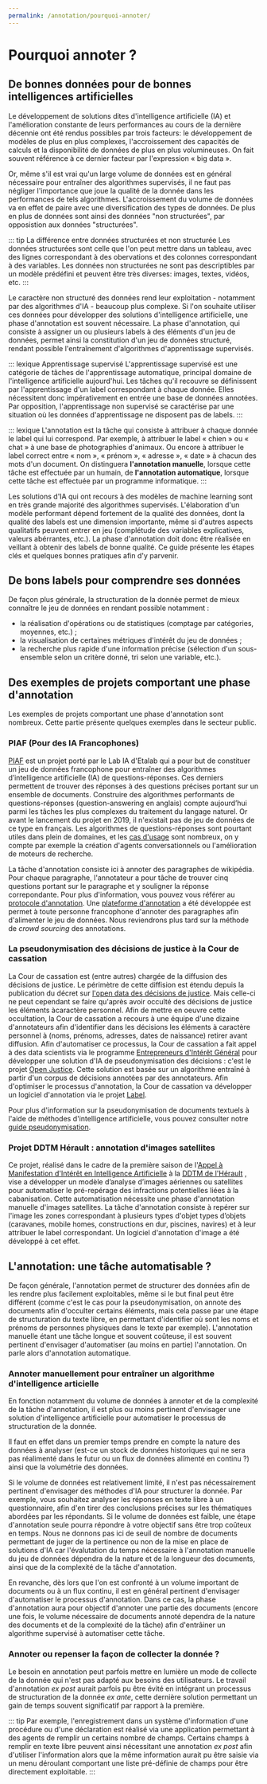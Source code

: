 ```yaml
---
permalink: /annotation/pourquoi-annoter/
---
```


# Pourquoi annoter ? 

## De bonnes données pour de bonnes intelligences artificielles

Le développement de solutions dites d'intelligence artificielle (IA) et l'amélioration constante de leurs performances au cours de la dernière décennie ont été rendus possibles par trois facteurs: le développement de modèles de plus en plus complexes, l'accroissement des capacités de calculs et la disponibilité de données de plus en plus volumineuses. On fait souvent référence à ce dernier facteur par l'expression « big data ».

Or, même s'il est vrai qu'un large volume de données est en général nécessaire pour entraîner des algorithmes supervisés, il ne faut pas négliger l'importance que joue la qualité de la donnée dans les performances de tels algorithmes. L'accroissement du volume de données va en effet de paire avec une diversification des types de données. De plus en plus de données sont ainsi des données "non structurées", par opposistion aux données "structurées". 

::: tip La différence entre données structurées et non structurée
Les données structurées sont celle que l'on peut mettre dans un tableau, avec des lignes correspondant à des obervations et des colonnes correspondant à des variables. Les données non structurées ne sont pas descriptibles par un modèle prédéfini et peuvent être très diverses: images, textes, vidéos, etc.
:::

Le caractère non structuré des données rend leur exploitation - notamment par des algorithmes d'IA - beaucoup plus complexe. Si l'on souhaite utiliser ces données pour développer des solutions d'intelligence artificielle, une phase d'annotation est souvent nécessaire. La phase d'annotation, qui consiste à assigner un ou plusieurs labels à des éléments d'un jeu de données, permet ainsi la constitution d'un jeu de données structuré, rendant possible l'entraînement d'algorithmes d'apprentissage supervisés. 

::: lexique Apprentissage supervisé
L'apprentissage supervisé est une catégorie de tâches de l'apprentissage automatique, principal domaine de l'intelligence artificielle aujourd'hui. Les tâches qu'il recouvre se définissent par l'apprentissage d'un label correspondant à chaque donnée. Elles nécessitent donc impérativement en entrée une base de données annotées. Par opposition, l'apprentissage non supervisé se caractérise par une situation où les données d'apprentissage ne disposent pas de labels.
:::

::: lexique 
L'annotation est la tâche qui consiste à attribuer à chaque donnée le label qui lui correspond. Par exemple, à attribuer le label « chien » ou « chat » à une base de photographies d'animaux. Ou encore à attribuer le label correct entre « nom », « prénom », « adresse », « date » à chacun des mots d'un document. On distinguera **l'annotation manuelle**, lorsque cette tâche est effectuée par un humain, de **l'annotation automatique**, lorsque cette tâche est effectuée par un programme informatique. 
:::

Les solutions d'IA qui ont recours à des modèles de machine learning sont en très grande majorité des algorithmes supervisés. L'élaboration d'un modèle performant dépend fortement de la qualité des données, dont la qualité des labels est une dimension importante, même si d'autres aspects qualitatifs peuvent entrer en jeu (complétude des variables explicatives, valeurs abérrantes, etc.). La phase d'annotation doit donc être réalisée en veillant à obtenir des labels de bonne qualité. Ce guide présente les étapes clés et quelques bonnes pratiques afin d'y parvenir.

## De bons labels pour comprendre ses données

De façon plus générale, la structuration de la donnée permet de mieux connaître le jeu de données en rendant possible notamment : 
- la réalisation d'opérations ou de statistiques (comptage par catégories, moyennes, etc.) ;
- la visualisation de certaines métriques d'intérêt du jeu de données ;
- la recherche plus rapide d'une information précise (sélection d'un sous-ensemble selon un critère donné, tri selon une variable, etc.).


 ## Des exemples de projets comportant une phase d'annotation 

Les exemples de projets comportant une phase d'annotation sont nombreux. Cette partie présente quelques exemples dans le secteur public. 

### PIAF (Pour des IA Francophones)

[PIAF](https://piaf.etalab.studio/) est un projet porté par le Lab IA d'Etalab qui a pour but de constituer un jeu de données francophone pour entraîner des algorithmes d’intelligence artificielle (IA) de questions-réponses. Ces derniers permettent de trouver des réponses à des questions précises portant sur un ensemble de documents. Construire des algorithmes performants de questions-réponses (question-answering en anglais) compte aujourd’hui parmi les tâches les plus complexes du traitement du langage naturel. Or avant le lancement du projet en 2019, il n'existait pas de jeu de données de ce type en français. Les algorithmes de questions-réponses sont pourtant utiles dans plein de domaines, et les [cas d'usage](https://piaf.etalab.studio/cas-usage/) sont nombreux, on y compte par exemple la création d'agents conversationnels ou l'amélioration de moteurs de recherche. 

La tâche d'annotation consiste ici à annoter des paragraphes de wikipédia. Pour chaque paragraphe, l'annotateur a pour tâche de trouver cinq questions portant sur le paragraphe et y souligner la réponse correpondante. Pour plus d'information, vous pouvez vous référer au [protocole d'annotation](https://piaf.etalab.studio/img/fr_protocol.pdf). Une [plateforme d'annotation](https://app.piaf.etalab.studio/signup/) a été développée est permet à toute personne francophone d'annoter des paragraphes afin d'alimenter le jeu de données. Nous reviendrons plus tard sur la méthode de *crowd sourcing* des annotations. 

 
### La pseudonymisation des décisions de justice à la Cour de cassation  

La Cour de cassation est (entre autres) chargée de la diffusion des décisions de justice. Le périmètre de cette diffision est étendu depuis la publication du décret sur [l'open data des décisions de justice](https://www.legifrance.gouv.fr/jo_pdf.do?id=JORFTEXT000042055251). Mais celle-ci ne peut cependant se faire qu'après avoir occulté des décisions de justice les éléments àcaractère personnel. Afin de mettre en oeuvre cette occultation, la Cour de cassation a recours à une équipe d'une dizaine d'annotateurs afin d'identifier dans les décisions les éléments à caractère personnel à (noms, prénoms, adresses, dates de naissance) retirer avant diffusion. Afin d'automatiser ce processus, la Cour de cassation a fait appel à des data scientists via le programme [Entrepreneurs d'Intérêt Général](https://entrepreneur-interet-general.etalab.gouv.fr/index.html) pour développer une solution d'IA de pseudonymisation des décisions : c'est le projet  [Open Justice](https://entrepreneur-interet-general.etalab.gouv.fr/defis/2019/openjustice.html). Cette solution est basée sur un algorithme entraîné à partir d'un corpus de décisions annotées par des annotateurs. Afin d'optimiser le processus d'annotation, la Cour de cassation va développer un logiciel d'annotation via le projet [Label](https://entrepreneur-interet-general.etalab.gouv.fr/defis/2020/label.html).

Pour plus d'information sur la pseudonymisation de documents textuels à l'aide de méthodes d'intelligence artificielle, vous pouvez consulter notre [guide pseudonymisation](https://guides.etalab.gouv.fr/pseudonymisation/#a-quoi-sert-ce-guide). 


### Projet DDTM Hérault : annotation d'images satellites

Ce projet, réalisé dans le cadre de la première saison de l'[Appel à Manifestation d'Intérêt en Intelligence Artificielle](https://www.etalab.gouv.fr/intelligence-artificielle-decouvrez-les-6-projets-laureats-de-lappel-a-manifestation-dinteret-ia) à la [DDTM de l'Hérault](http://www.herault.gouv.fr/Services-de-l-Etat/Agriculture-environnement-amenagement-et-logement/Direction-Departementale-des-Territoires-et-de-la-Mer-de-l-Herault-DDTM-34) , vise a développer un modèle d’analyse d’images aériennes ou satellites pour automatiser le pré-repérage des infractions potentielles liées à la cabanisation. Cette automatisation nécessite une phase d'annotation manuelle d'images satellites. La tâche d'annotation consiste à repérer sur l'image les zones correspondant à plusieurs types d'objet types d’objets (caravanes, mobile homes, constructions en dur, piscines, navires) et à leur attribuer le label correspondant. Un logiciel d'annotation d'image a été développé à cet effet. 


## L'annotation: une tâche automatisable ? 

De façon générale, l'annotation permet de structurer des données afin de les rendre plus facilement exploitables, même si le but final peut être différent (comme c'est le cas pour la pseudonymisation, on annote des documents afin d'occulter certains éléments, mais cela passe par une étape de structuration du texte libre, en permettant d'identifier où sont les noms et prénoms de personnes physiques dans le texte par exemple). L'annotation manuelle étant une tâche longue et souvent coûteuse, il est souvent pertinent d'envisager d'automatiser (au moins en partie) l'annotation. On parle alors d'annotation automatique. 


### Annoter manuellement pour entraîner un algorithme d'intelligence articielle 

En fonction notamment du volume de données à annoter et de la complexité de la tâche d'annotation, il est plus ou moins pertinent d'envisager une solution d'intelligence artificielle pour automatiser le processus de structuration de la donnée. 

Il faut en effet dans un premier temps prendre en compte la nature des données à analyser (est-ce un stock de données historiques qui ne sera pas réalimenté dans le futur ou un flux de données alimenté en continu ?) ainsi que la volumétrie des données. 

Si le volume de données est relativement limité, il n'est pas nécessairement pertinent d'envisager des méthodes d'IA pour structurer la donnée. Par exemple, vous souhaitez analyser les réponses en texte libre à un questionnaire, afin d'en tirer des conclusions précises sur les thématiques abordées par les répondants. Si le volume de données est faible, une étape d'annotation seule pourra répondre à votre objectif sans être trop coûteux en temps.  Nous ne donnons pas ici de seuil de nombre de documents permettant de juger de la pertinence ou non de la mise en place de solutions d'IA car l'évalutation du temps nécessaire à l'annotation manuelle du jeu de données dépendra de la nature et de la longueur des documents, ainsi que de la complexité de la tâche d'annotation. 

En revanche, dès lors que l'on est confronté à un volume important de documents ou à un flux continu, il est en général pertinent d'envisager d'automatiser le processus d'annotation. Dans ce cas, la phase d'annotation aura pour objectif d'annoter une partie des documents (encore une fois, le volume nécessaire de documents annoté dependra de la nature des documents et de la complexité de la tâche) afin d'entrâiner un algorithme supervisé à automatiser cette tâche. 


### Annoter ou repenser la façon de collecter la donnée ? 

Le besoin en annotation peut parfois mettre en lumière un mode de collecte de la donnée qui n'est pas adapté aux besoins des utilisateurs. Le travail d'annotation *ex post* aurait parfois pu être évité en intégrant un processus de structuration de la donnée *ex ante*, cette dernière solution permettant un gain de temps souvent significatif par rapport à la première. 

::: tip Par exemple, l'enregistrement dans un système d'information d'une procédure ou d'une déclaration est réalisé via une application permettant à des agents de remplir un certains nombre de champs. Certains champs à remplir en texte libre peuvent ainsi nécessitant une annotation *ex post* afin d'utiliser l'information alors que la même information aurait pu être saisie via un menu déroulant comportant une liste pré-définie de champs pour être directement exploitable. :::






